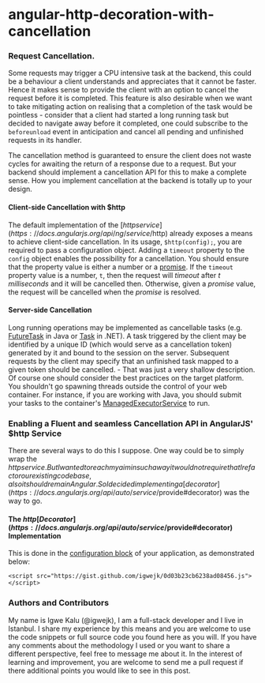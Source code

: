 angular-http-decoration-with-cancellation
=========================================

### Request Cancellation.
Some requests may trigger a CPU intensive task at the backend, this could be a behaviour a client understands and appreciates that it cannot be faster. Hence it makes sense to provide the client with an option to cancel the request before it is completed. This feature is also desirable when we want to take mitigating action on realising that a completion of the task would be pointless - consider that a client had started a long running task but decided to navigate away before it completed, one could subscribe to the `beforeunload` event in anticipation and cancel all pending and unfinished requests in its handler.

The cancellation method is guaranteed to ensure the client does not waste cycles for awaiting the return of a response due to a request. But your backend should implement a cancellation API for this to make a complete sense. How you implement cancellation at the backend is totally up to your design.

#### Client-side Cancellation with $http
The default implementation of the [$http service](https://docs.angularjs.org/api/ng/service/$http) already exposes a means to achieve client-side cancellation. In its usage, `$http(config);`, you are required to pass a configuration object. Adding a `timeout` property to the `config` object enables the possibility for a cancellation. You should ensure that the property value is either a number or a [promise](https://docs.angularjs.org/api/ng/service/$q).
If the `timeout` property value is a number, `t`, then the request will *timeout* after _t milliseconds_ and it will be cancelled then. Otherwise, given a _promise_ value, the request will be cancelled when the _promise_ is resolved.

#### Server-side Cancellation
Long running operations may be implemented as cancellable tasks (e.g. [FutureTask](https://docs.oracle.com/javase/7/docs/api/index.html?java/util/concurrent/FutureTask.html) in Java or [Task](http://msdn.microsoft.com/en-us/library/system.threading.tasks.task%28v=vs.110%29.aspx) in .NET). A task triggered by the client may be identified by a unique ID (which would serve as a cancellation token) generated by it and bound to the session on the server. Subsequent requests by the client may specify that an unfinished task mapped to a given token should be cancelled.
\- That was just a very shallow description. Of course one should consider the best practices on the target platform. You shouldn't go spawning threads outside the control of your web container. For instance, if you are working with Java, you should submit your tasks to the container's [ManagedExecutorService](https://docs.oracle.com/javaee/7/api/javax/enterprise/concurrent/ManagedExecutorService.html) to run.

### Enabling a Fluent and seamless Cancellation API in AngularJS' $http Service
There are several ways to do this I suppose. One way could be to simply wrap the $http service. But I wanted to reach my aim in such a way it would not require that I refactor our existing code base, also it should remain Angular. So I decided implementing a [decorator](https://docs.angularjs.org/api/auto/service/$provide#decorator) was the way to go.

#### The $http [Decorator](https://docs.angularjs.org/api/auto/service/$provide#decorator) Implementation
This is done in the [configuration block](https://docs.angularjs.org/guide/module#configuration-blocks) of your application, as demonstrated below:

```
<script src="https://gist.github.com/igwejk/0d03b23cb6238ad08456.js"></script>
```

### Authors and Contributors
My name is Igwe Kalu (@igwejk), I am a full-stack developer and I live in Istanbul. I share my experience by this means and you are welcome to use the code snippets or full source code you found here as you will. If you have any comments about the methodology I used or you want to share a different perspective, feel free to message me about it. In the interest of learning and improvement, you are welcome to send me a pull request if there additional points you would like to see in this post.